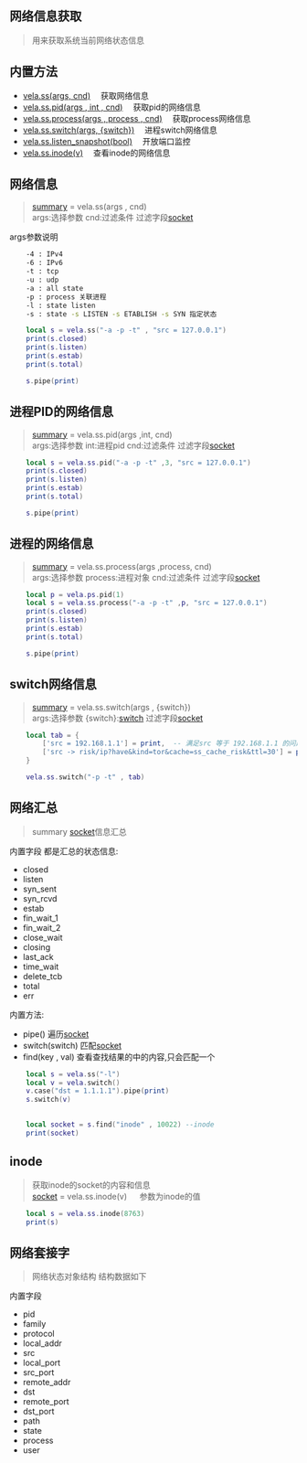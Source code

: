 ## 网络信息获取
> 用来获取系统当前网络状态信息

## 内置方法
- [vela.ss(args, cnd)](#网络信息) &emsp;获取网络信息
- [vela.ss.pid(args , int , cnd)](#进程PID的网络信息) &emsp;获取pid的网络信息
- [vela.ss.process(args , process , cnd)](#进程的网络信息) &emsp;获取process网络信息
- [vela.ss.switch(args, {switch})](#进程switch网络信息) &emsp;进程switch网络信息
- [vela.ss.listen_snapshot(bool)](#进程网络信息) &emsp;开放端口监控
- [vela.ss.inode(v)](#inode) &emsp;查看inode的网络信息


## 网络信息
> [summary](#summary) = vela.ss(args , cnd) <br />
> args:选择参数  cnd:过滤条件 过滤字段[socket](#网络套接字)

args参数说明
```bash
    -4 : IPv4
    -6 : IPv6
    -t : tcp
    -u : udp
    -a : all state 
    -p : process 关联进程
    -l : state listen
    -s : state -s LISTEN -s ETABLISH -s SYN 指定状态
```
```lua
    local s = vela.ss("-a -p -t" , "src = 127.0.0.1")
    print(s.closed)
    print(s.listen)
    print(s.estab)
    print(s.total)

    s.pipe(print)
```

## 进程PID的网络信息
> [summary](#summary) = vela.ss.pid(args ,int, cnd) <br />
> args:选择参数  int:进程pid  cnd:过滤条件 过滤字段[socket](#网络套接字)
```lua
    local s = vela.ss.pid("-a -p -t" ,3, "src = 127.0.0.1")
    print(s.closed)
    print(s.listen)
    print(s.estab)
    print(s.total)

    s.pipe(print)

```
## 进程的网络信息 
> [summary](#summary) = vela.ss.process(args ,process, cnd) <br />
> args:选择参数  process:进程对象 cnd:过滤条件 过滤字段[socket](#网络套接字)
```lua
    local p = vela.ps.pid(1)
    local s = vela.ss.process("-a -p -t" ,p, "src = 127.0.0.1")
    print(s.closed)
    print(s.listen)
    print(s.estab)
    print(s.total)

    s.pipe(print)
```

## switch网络信息
> [summary](#summary) = vela.ss.switch(args , {switch}) <br />
> args:选择参数  {switch}:[switch](/switch.md)  过滤字段[socket](#网络套接字)

```lua
    local tab = {
        ['src = 192.168.1.1'] = print,  -- 满足src 等于 192.168.1.1 的问题
        ['src -> risk/ip?have&kind=tor&cache=ss_cache_risk&ttl=30'] = print, -- 命中威胁库
    }

    vela.ss.switch("-p -t" , tab)
```


## 网络汇总
> summary [socket](#网络套接字)信息汇总

内置字段 都是汇总的状态信息:
- closed
- listen
- syn_sent
- syn_rcvd
- estab
- fin_wait_1
- fin_wait_2
- close_wait
- closing
- last_ack
- time_wait
- delete_tcb
- total
- err

内置方法:
- pipe() 遍历[socket](#网络套接字)
- switch(switch) 匹配[socket](#网络套接字)
- find(key , val) 查看查找结果的中的内容,只会匹配一个

```lua
    local s = vela.ss("-l")
    local v = vela.switch()
    v.case("dst = 1.1.1.1").pipe(print)
    s.switch(v)

    
    local socket = s.find("inode" , 10022) --inode
    print(socket)
```

## inode
> 获取inode的socket的内容和信息 <br />
> [socket](#网络套接字) = vela.ss.inode(v) &emsp; 参数为inode的值
```lua
    local s = vela.ss.inode(8763)
    print(s)
```

## 网络套接字
> 网络状态对象结构 结构数据如下
 
内置字段
- pid
- family
- protocol
- local_addr
- src
- local_port
- src_port
- remote_addr
- dst
- remote_port
- dst_port
- path
- state
- process
- user